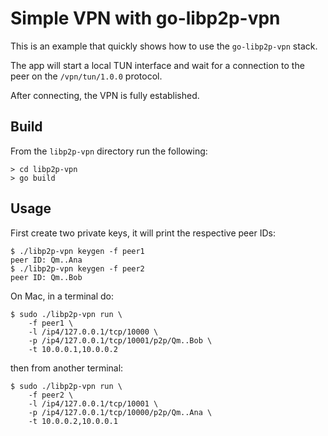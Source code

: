 # Simple VPN with go-libp2p-vpn

This is an example that quickly shows how to use the `go-libp2p-vpn` stack.

The app will start a local TUN interface and wait for a connection to the peer on the `/vpn/tun/1.0.0` protocol.

After connecting, the VPN is fully established.

## Build

From the `libp2p-vpn` directory run the following:

```
> cd libp2p-vpn
> go build
```

## Usage

First create two private keys, it will print the respective peer IDs:

```
$ ./libp2p-vpn keygen -f peer1
peer ID: Qm..Ana
$ ./libp2p-vpn keygen -f peer2
peer ID: Qm..Bob
```

On Mac, in a terminal do:

```
$ sudo ./libp2p-vpn run \
    -f peer1 \
    -l /ip4/127.0.0.1/tcp/10000 \
    -p /ip4/127.0.0.1/tcp/10001/p2p/Qm..Bob \
    -t 10.0.0.1,10.0.0.2
```

then from another terminal:

```
$ sudo ./libp2p-vpn run \
    -f peer2 \
    -l /ip4/127.0.0.1/tcp/10001 \
    -p /ip4/127.0.0.1/tcp/10000/p2p/Qm..Ana \
    -t 10.0.0.2,10.0.0.1
```
